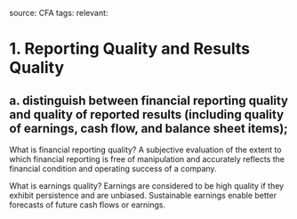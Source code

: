 source: CFA
tags: 
relevant: 

# 1. Reporting Quality and Results Quality

## a. distinguish between financial reporting quality and quality of reported results (including quality of earnings, cash flow, and balance sheet items);

What is financial reporting quality?
A subjective evaluation of the extent to which financial reporting is free of manipulation and accurately reflects the financial condition and operating success of a company.

What is earnings quality?
Earnings are considered to be high quality if they exhibit persistence and are unbiased. Sustainable earnings enable better forecasts of future cash flows or earnings.

